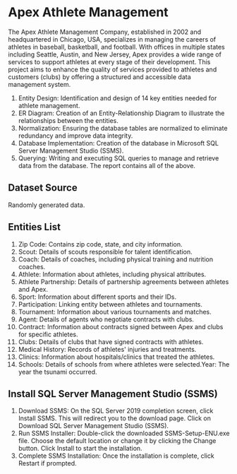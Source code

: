 # Apex Athlete Management

The Apex Athlete Management Company, established in 2002 and headquartered in Chicago, USA, specializes in managing the careers of athletes in baseball, basketball, and football. With offices in multiple states including Seattle, Austin, and New Jersey, Apex provides a wide range of services to support athletes at every stage of their development. This project aims to enhance the quality of services provided to athletes and customers (clubs) by offering a structured and accessible data management system.
1. Entity Design: Identification and design of 14 key entities needed for athlete management.
2. ER Diagram: Creation of an Entity-Relationship Diagram to illustrate the relationships between the entities.
3. Normalization: Ensuring the database tables are normalized to eliminate redundancy and improve data integrity.
4. Database Implementation: Creation of the database in Microsoft SQL Server Management Studio (SSMS).
5. Querying: Writing and executing SQL queries to manage and retrieve data from the database.
The report contains all of the above.

## Dataset Source
Randomly generated data.

## Entities List
1. Zip Code: Contains zip code, state, and city information.
2. Scout: Details of scouts responsible for talent identification.
3. Coach: Details of coaches, including physical training and nutrition coaches.
4. Athlete: Information about athletes, including physical attributes.
5. Athlete Partnership: Details of partnership agreements between athletes and Apex.
6. Sport: Information about different sports and their IDs.
7. Participation: Linking entity between athletes and tournaments.
8. Tournament: Information about various tournaments and matches.
9. Agent: Details of agents who negotiate contracts with clubs.
10. Contract: Information about contracts signed between Apex and clubs for specific athletes.
11. Clubs: Details of clubs that have signed contracts with athletes.
12. Medical History: Records of athletes' injuries and treatments.
13. Clinics: Information about hospitals/clinics that treated the athletes.
14. Schools: Details of schools from where athletes were selected.Year: The year the tsunami occurred.

## Install SQL Server Management Studio (SSMS)
1. Download SSMS: On the SQL Server 2019 completion screen, click Install SSMS. This will redirect you to the download page. Click on Download SQL Server Management Studio (SSMS).
2. Run SSMS Installer: Double-click the downloaded SSMS-Setup-ENU.exe file. Choose the default location or change it by clicking the Change button. Click Install to start the installation. 
3. Complete SSMS Installation: Once the installation is complete, click Restart if prompted.